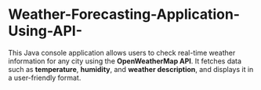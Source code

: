 # Weather-Forecasting-Application-Using-API-
This Java console application allows users to check real-time weather information for any city using the **OpenWeatherMap API**.   It fetches data such as **temperature**, **humidity**, and **weather description**, and displays it in a user-friendly format.
